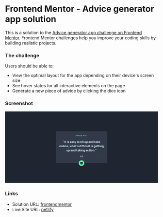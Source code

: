 # Frontend Mentor - Advice generator app solution

This is a solution to the [Advice generator app challenge on Frontend Mentor](https://www.frontendmentor.io/challenges/advice-generator-app-QdUG-13db). Frontend Mentor challenges help you improve your coding skills by building realistic projects.

### The challenge

Users should be able to:

- View the optimal layout for the app depending on their device's screen size
- See hover states for all interactive elements on the page
- Generate a new piece of advice by clicking the dice icon

### Screenshot

![](./screenshot.jpeg)

### Links

- Solution URL: [frontendmentor](https://www.frontendmentor.io/solutions/advice-generator-1SP_v1P0Ga)
- Live Site URL: [netlify](https://lucent-praline-40cb0f.netlify.app)
